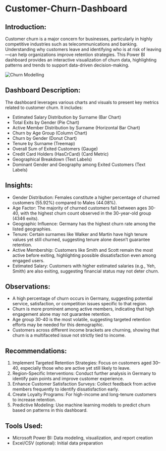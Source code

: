 # Customer-Churn-Dashboard
## Introduction:
Customer churn is a major concern for businesses, particularly in highly competitive industries such as telecommunications and banking. Understanding why customers leave and identifying who is at risk of leaving—can help organizations improve retention strategies. This Power BI dashboard provides an interactive visualization of churn data, highlighting patterns and trends to support data-driven decision-making.

![Churn Modelling](https://github.com/user-attachments/assets/9c5f97d5-1f73-488d-9020-5fb08c29cb45)

## Dashboard Description:
The dashboard leverages various charts and visuals to present key metrics related to customer churn. It includes:
- Estimated Salary Distribution by Surname (Bar Chart)
- Total Exits by Gender (Pie Chart)
- Active Member Distribution by Surname (Horizontal Bar Chart)
- Churn by Age Group (Column Chart)
- Churn by Gender (Donut Chart)
- Tenure by Surname (Treemap)
- Overall Sum of Exited Customers (Gauge)
- Credit Card Holders (HasCrCard) (Card Metric)
- Geographical Breakdown (Text Labels)
- Dominant Gender and Geography among Exited Customers (Text Labels)

## Insights:
- Gender Distribution: Females constitute a higher percentage of churned customers (55.92%) compared to Males (44.08%).
- Age Factor: The majority of churned customers fall between ages 30-40, with the highest churn count observed in the 30-year-old group (4346 exits).
- Geographic Influence: Germany has the highest churn rate among the listed geographies.
- Tenure: Certain surnames like Walker and Martin have high tenure values yet still churned, suggesting tenure alone doesn’t guarantee retention.
- Active Membership: Customers like Smith and Scott remain the most active before exiting, highlighting possible dissatisfaction even among engaged users.
- Estimated Salary: Customers with higher estimated salaries (e.g., Yeh, Smith) are also exiting, suggesting financial status may not deter churn.

## Observations:
- A high percentage of churn occurs in Germany, suggesting potential service, satisfaction, or competition issues specific to that region.
- Churn is more prominent among active members, indicating that high engagement alone may not guarantee retention.
- Age group 30-40 is the most volatile, suggesting targeted retention efforts may be needed for this demographic.
- Customers across different income brackets are churning, showing that churn is a multifaceted issue not strictly tied to income.

## Recommendations:
1. Implement Targeted Retention Strategies: Focus on customers aged 30–40, especially those who are active yet still likely to leave.
2. Region-Specific Interventions: Conduct further analysis in Germany  to identify pain points and improve customer experience.
3. Enhance Customer Satisfaction Surveys: Collect feedback from active members frequently to identify dissatisfaction early.
4. Create Loyalty Programs: For high-income and long-tenure customers to increase retention.
5. Predictive Modeling: Use machine learning models to predict churn based on patterns in this dashboard.

## Tools Used:
- Microsoft Power BI: Data modeling, visualization, and report creation
- Excel/CSV (optional): Initial data preparation


